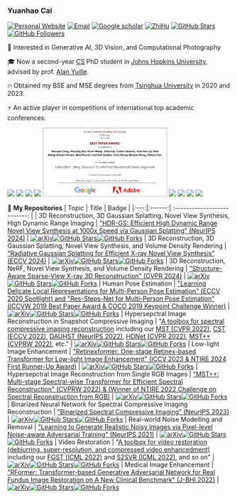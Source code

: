 ### Yuanhao Cai     
[![Personal Website](https://img.shields.io/badge/Web-YuanhaoCai-green)](https://caiyuanhao1998.github.io) [![Email](https://img.shields.io/badge/-caiyuanhao1998@gmail.com-yellowgreen?style=flat-square&labelColor=grey&logo=Gmail&logoColor=white&link=mailto:caiyuanhao1998@gmail.com)](mailto:caiyuanhao1998@gmail.com) [![Google scholar](https://img.shields.io/badge/Google-Scholar-yellow)](https://scholar.google.com/citations?user=3YozQwcAAAAJ&hl=en) [![ZhiHu](https://img.shields.io/badge/ZhiHu-知乎-blue)](https://www.zhihu.com/people/cyh-28-29) [![GitHub Stars](https://img.shields.io/github/stars/caiyuanhao1998?affiliations=OWNER%2CCOLLABORATOR&)](https://github.com/caiyuanhao1998) [![GitHub Followers](https://img.shields.io/github/followers/caiyuanhao1998?style=social)](https://github.com/caiyuanhao1998)

:rocket: Interested in Generative AI, 3D Vision, and Computational Photography


:mortar_board: Now a second-year [CS](https://www.cs.jhu.edu/) PhD student in [Johns Hopkins University](https://www.jhu.edu/), advised by prof. [Alan Yuille](https://www.cs.jhu.edu/~ayuille/).


:fire: Obtained my BSE and MSE degrees from [Tsinghua University](https://www.tsinghua.edu.cn/en/) in 2020 and 2023.

⚡ An active player in competitions of international top academic conferences:

<img src="https://raw.githubusercontent.com/caiyuanhao1998/RSN/master/figures/2019_winner.png" width="280px"/> <img src="https://raw.githubusercontent.com/caiyuanhao1998/RSN/master/figures/2019_best_paper.png" width="280px"/> <img src="https://raw.githubusercontent.com/caiyuanhao1998/RSN/master/figures/2020_winner.png" width="280px"/> <img src="https://raw.githubusercontent.com/caiyuanhao1998/MST/main/figure/ntire.png" width="280px"/> <img src="https://raw.githubusercontent.com/caiyuanhao1998/caiyuanhao1998.github.io/master/images/AI4CC_best_paper.png" width="280px"/> <img src="https://raw.githubusercontent.com/caiyuanhao1998/MST/main/figure/NTIRE_2024.png" width="280px"/> <img src="https://raw.githubusercontent.com/caiyuanhao1998/MST/main/figure/robocup_1.png" width="280px"/> <img src="https://raw.githubusercontent.com/caiyuanhao1998/MST/main/figure/robocup_2.png" width="280px"/> <img src="https://raw.githubusercontent.com/caiyuanhao1998/MST/main/figure/robocup_3.png" width="280px"/>

🌱 **My Repositories**
|   Topic   |     Title     |    Badge  |
|:---:|:------:|             :--------------------------:                     |
|  3D Reconstruction, 3D Gaussian Splatting, Novel View Synthesis, High Dynamic Range Imaging  |   ["HDR-GS: Efficient High Dynamic Range Novel View Synthesis at 1000x Speed via Gaussian Splatting" (NeurIPS 2024)](https://github.com/caiyuanhao1998/HDR-GS)   |   [![arXiv](https://img.shields.io/badge/arXiv-Paper-<COLOR>.svg)](https://arxiv.org/abs/2405.15125)[![GitHub Stars](https://img.shields.io/github/stars/caiyuanhao1998/HDR-GS?style=social)](https://github.com/caiyuanhao1998/HDR-GS)[![GitHub Forks](https://img.shields.io/github/forks/caiyuanhao1998/HDR-GS?style=social)](https://github.com/caiyuanhao1998/HDR-GS)
|  3D Reconstruction, 3D Gaussian Splatting, Novel View Synthesis, and Volume Density Rendering  |   ["Radiative Gaussian Splatting for Efficient X-ray Novel View Synthesis" (ECCV 2024)](https://github.com/caiyuanhao1998/X-Gaussian)   |   [![arXiv](https://img.shields.io/badge/arXiv-Paper-<COLOR>.svg)](https://arxiv.org/abs/2403.04116)[![GitHub Stars](https://img.shields.io/github/stars/caiyuanhao1998/X-Gaussian?style=social)](https://github.com/caiyuanhao1998/X-Gaussian)[![GitHub Forks](https://img.shields.io/github/forks/caiyuanhao1998/X-Gaussian?style=social)](https://github.com/caiyuanhao1998/X-Gaussian)
|  3D Reconstruction, NeRF, Novel View Synthesis, and Volume Density Rendering  |   ["Structure-Aware Sparse-View X-ray 3D Reconstruction" (CVPR 2024)](https://github.com/caiyuanhao1998/SAX-NeRF)   |   [![arXiv](https://img.shields.io/badge/arXiv-Paper-<COLOR>.svg)](https://arxiv.org/abs/2311.10959)[![GitHub Stars](https://img.shields.io/github/stars/caiyuanhao1998/SAX-NeRF?style=social)](https://github.com/caiyuanhao1998/SAX-NeRF)[![GitHub Forks](https://img.shields.io/github/forks/caiyuanhao1998/SAX-NeRF?style=social)](https://github.com/caiyuanhao1998/SAX-NeRF)
|  Human Pose Estimation   |   ["Learning Delicate Local Representations for Multi-Person Pose Estimation" (ECCV 2020 Spotlight) and "Res-Steps-Net for Multi-Person Pose Estimation" (ICCVW 2019 Best Paper Award & COCO 2019 Keypoint Challenge Winner)](https://github.com/caiyuanhao1998/RSN)   |   [![arXiv](https://img.shields.io/badge/arXiv-Paper-<COLOR>.svg)](https://arxiv.org/abs/2003.04030)[![GitHub Stars](https://img.shields.io/github/stars/caiyuanhao1998/RSN?style=social)](https://github.com/caiyuanhao1998/RSN)[![GitHub Forks](https://img.shields.io/github/forks/caiyuanhao1998/RSN?style=social)](https://github.com/caiyuanhao1998/RSN)
|  Hypersepctral Image Reconstruction in Snapshot Compressive Imaging   |   "[A toolbox for spectral compressive imaging reconstruction](https://github.com/caiyuanhao1998/MST) including our [MST (CVPR 2022)](https://github.com/caiyuanhao1998/MST), [CST (ECCV 2022)](https://arxiv.org/abs/2203.04845), [DAUHST (NeurIPS 2022)](https://arxiv.org/abs/2205.10102), [HDNet (CVPR 2022)](https://arxiv.org/abs/2203.02149), [MST++ (CVPRW 2022)](https://arxiv.org/abs/2111.07910), etc."    |   [![arXiv](https://img.shields.io/badge/arXiv-Paper-<COLOR>.svg)](https://arxiv.org/abs/2111.07910)[![GitHub Stars](https://img.shields.io/github/stars/caiyuanhao1998/MST?style=social)](https://github.com/caiyuanhao1998/MST)[![GitHub Forks](https://img.shields.io/github/forks/caiyuanhao1998/MST?style=social)](https://github.com/caiyuanhao1998/MST)
|  Low-light Image Enhancement   |   ["Retinexformer: One-stage Retinex-based Transformer for Low-light Image Enhancement" (ICCV 2023 & NTIRE 2024 First Runner-Up Award)](https://github.com/caiyuanhao1998/Retinexformer)   |   [![arXiv](https://img.shields.io/badge/arXiv-Paper-<COLOR>.svg)](https://arxiv.org/pdf/2303.06705.pdf)[![GitHub Stars](https://img.shields.io/github/stars/caiyuanhao1998/Retinexformer?style=social)](https://github.com/caiyuanhao1998/Retinexformer)[![GitHub Forks](https://img.shields.io/github/forks/caiyuanhao1998/Retinexformer?style=social)](https://github.com/caiyuanhao1998/Retinexformer)
|  Hypersepctral Image Reconstruction from Single RGB Images   |   ["MST++: Multi-stage Spectral-wise Transformer for Efficient Spectral Reconstruction" (CVPRW 2022) & (Winner of NTIRE 2022 Challenge on Spectral Reconstruction from RGB)](https://github.com/caiyuanhao1998/MST-plus-plus)   |   [![arXiv](https://img.shields.io/badge/arXiv-Paper-<COLOR>.svg)](https://arxiv.org/abs/2204.07908)[![GitHub Stars](https://img.shields.io/github/stars/caiyuanhao1998/MST-plus-plus?style=social)](https://github.com/caiyuanhao1998/MST-plus-plus)[![GitHub Forks](https://img.shields.io/github/forks/caiyuanhao1998/MST-plus-plus?style=social)](https://github.com/caiyuanhao1998/MST-plus-plus)
|  Binarized Neural Network for Spectral Compressive Imaging Reconstruction   |   ["Binarized Spectral Compressive Imaging" (NeurIPS 2023)](https://github.com/caiyuanhao1998/BiSCI)   |   [![arXiv](https://img.shields.io/badge/arXiv-Paper-<COLOR>.svg)](https://arxiv.org/abs/2305.10299)[![GitHub Stars](https://img.shields.io/github/stars/caiyuanhao1998/BiSCI?style=social)](https://github.com/caiyuanhao1998/BiSCI)[![GitHub Forks](https://img.shields.io/github/forks/caiyuanhao1998/BiSCI?style=social)](https://github.com/caiyuanhao1998/BiSCI)
|  Real-world Noise Modelling and Removal   |   ["Learning to Generate Realistic Noisy Images via Pixel-level Noise-aware Adversarial Training" (NeurIPS 2021)](https://github.com/caiyuanhao1998/PNGAN)   |   [![arXiv](https://img.shields.io/badge/arXiv-Paper-<COLOR>.svg)](https://proceedings.neurips.cc/paper/2021/hash/1a5b1e4daae265b790965a275b53ae50-Abstract.html)[![GitHub Stars](https://img.shields.io/github/stars/caiyuanhao1998/PNGAN?style=social)](https://github.com/caiyuanhao1998/PNGAN)[![GitHub Forks](https://img.shields.io/github/forks/caiyuanhao1998/PNGAN?style=social)](https://github.com/caiyuanhao1998/PNGAN)
|  Video Restoration   |   "[A toolbox for video restoration (deblurring, super-resolution, and compressed video enhancedment)](https://github.com/linjing7/VR-Baseline) including our [FGST (ICML 2022)](https://arxiv.org/abs/2201.01893) and [S2SVR (ICML 2022)](https://arxiv.org/abs/2205.10195), and so on"    |   [![arXiv](https://img.shields.io/badge/arXiv-Paper-<COLOR>.svg)](https://arxiv.org/abs/2201.01893)[![GitHub Stars](https://img.shields.io/github/stars/linjing7/VR-Baseline?style=social)](https://github.com/linjing7/VR-Baseline)[![GitHub Forks](https://img.shields.io/github/forks/linjing7/VR-Baseline?style=social)](https://github.com/linjing7/VR-Baseline)
|  Medical Image Enhancement   |   ["RFormer: Transformer-based Generative Adversarial Network for Real Fundus Image Restoration on A New Clinical Benchmark" (J-BHI 2022)](https://github.com/dengzhuo-AI/Real-Fundus)    |   [![arXiv](https://img.shields.io/badge/arXiv-Paper-<COLOR>.svg)](https://arxiv.org/abs/2201.00466)[![GitHub Stars](https://img.shields.io/github/stars/dengzhuo-AI/Real-Fundus?style=social)](https://github.com/dengzhuo-AI/Real-Fundus)[![GitHub Forks](https://img.shields.io/github/forks/dengzhuo-AI/Real-Fundus?style=social)](https://github.com/dengzhuo-AI/Real-Fundus)

